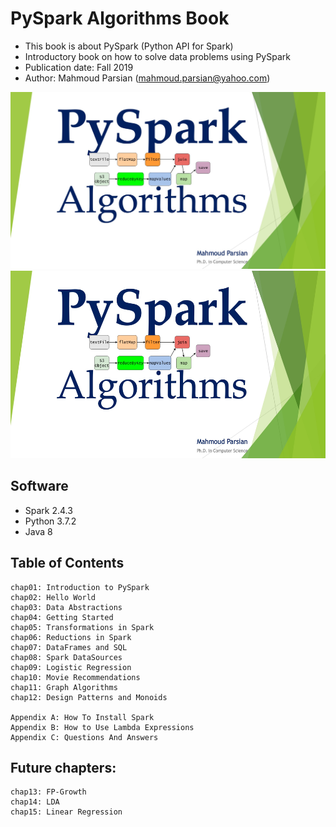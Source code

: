 # PySpark Algorithms Book

* This book is about PySpark (Python API for Spark)
* Introductory book on how to solve data problems using PySpark
* Publication date: Fall 2019
* Author: Mahmoud Parsian (<mahmoud.parsian@yahoo.com>)


![PySpark Algorithms](./images/pyspark_algorithms.jpg)
<img src="./images/pyspark_algorithms.jpg" alt="drawing" width="600" height="300"/>

## Software

* Spark 2.4.3
* Python 3.7.2
* Java 8

## Table of Contents
````
chap01: Introduction to PySpark
chap02: Hello World
chap03: Data Abstractions
chap04: Getting Started
chap05: Transformations in Spark
chap06: Reductions in Spark
chap07: DataFrames and SQL
chap08: Spark DataSources
chap09: Logistic Regression
chap10: Movie Recommendations
chap11: Graph Algorithms
chap12: Design Patterns and Monoids

Appendix A: How To Install Spark
Appendix B: How to Use Lambda Expressions
Appendix C: Questions And Answers
````

## Future chapters:

````
chap13: FP-Growth
chap14: LDA
chap15: Linear Regression
````
